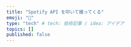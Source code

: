 ```yaml
---
title: "Spotify API を叩いて撮ってくる"
emoji: "👏"
type: "tech" # tech: 技術記事 / idea: アイデア
topics: []
published: false
---
```

